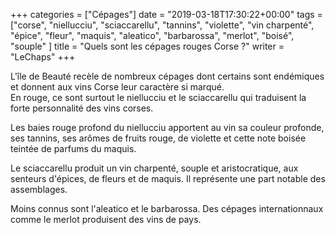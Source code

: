 +++
categories = ["Cépages"]
date = "2019-03-18T17:30:22+00:00"
tags = ["corse", "niellucciu", "sciaccarellu", "tannins", "violette", "vin charpenté", "épice", "fleur", "maquis", "aleatico", "barbarossa", "merlot", "boisé", "souple" ]
title = "Quels sont les cépages rouges Corse ?"
writer = "LeChaps"
+++

L'île de Beauté recèle de nombreux cépages dont certains sont endémiques et donnent aux vins Corse leur caractère si marqué.  
En rouge, ce sont surtout le niellucciu et le sciaccarellu qui traduisent la forte personnalité des vins corses.  

Les baies rouge profond du niellucciu apportent au vin sa couleur profonde, ses tannins, ses arômes de fruits rouge, de violette et cette note boisée teintée de parfums du maquis.  

Le sciaccarellu produit un vin charpenté, souple et aristocratique, aux senteurs d'épices, de fleurs et de maquis. Il représente une part notable des assemblages.  

Moins connus sont l'aleatico et le barbarossa. Des cépages internationnaux comme le merlot produisent des vins de pays.